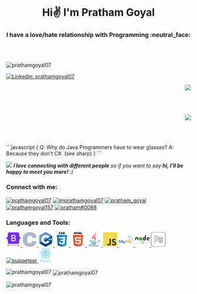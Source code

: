 <h1 align="center">Hi✌ I'm Pratham Goyal</h1>
<h3 align="center">I have a love/hate relationship with Programming :neutral_face:</h3>
<p align="left">

 <img src="https://assets.hongkiat.com/uploads/programming-jokes/joke-see-sharp.jpg" alt="">
 <br><br>
</p>


<p align="left"> <img src="https://komarev.com/ghpvc/?username=prathamgoyal07&label=Profile%20views&color=0e75b6&style=flat" alt="prathamgoyal07" /> </p>

[![Linkedin: prathamgoyal07](https://img.shields.io/badge/-c-blue?style=flat-square&logo=Linkedin&logoColor=white&link=https://www.linkedin.com/in/prathamgoyal07)](https://www.linkedin.com/in/prathamgoyal07/)

<p align="right">
  <img src="https://raw.githubusercontent.com/coderjojo/coderjojo/master/img/github.gif" width=100>
 
  <br><br>
</p>
<p align="right">
  <img src=" https://media1.giphy.com/media/1yk0v6WtCinP5Ptz6G/200w.webp?cid=ecf05e478arhwkdszr7prlv1nbdk7hwjqunfbm7nv3xx0avb&rid=200w.webp" width=100>
 
  <br><br>
</p>
```javascript
{
Q: Why do Java Programmers have to wear glasses?
A: Because they don't C#.
                (see sharp)
}
```

<img src="https://media.giphy.com/media/LnQjpWaON8nhr21vNW/giphy.gif" width="60"> <em><b>I love connecting with different people</b> so if you want to say <b>hi, I'll be happy to meet you more!</b> :)</em>
<h3 align="left">Connect with me:</h3>
<p align="left">
<a href="https://linkedin.com/in/prathamgoyal07" target="blank"><img align="center" src="https://raw.githubusercontent.com/peterthehan/peterthehan/master/assets/linkedin.svg" alt="prathamgoyal07" height="30" width="40" /></a>
<a href="https://instagram.com/imprathamgoyal07" target="blank"><img align="center" src="https://cdn.jsdelivr.net/npm/simple-icons@3.0.1/icons/instagram.svg" alt="imprathamgoyal07" height="30" width="40" /></a>
<a href="https://www.codechef.com/users/pratham_goyal" target="blank"><img align="center" src="https://cdn.jsdelivr.net/npm/simple-icons@3.1.0/icons/codechef.svg" alt="pratham_goyal" height="30" width="40" /></a>
<a href="https://www.hackerrank.com/prathamgoyal157" target="blank"><img align="center" src="https://cdn.jsdelivr.net/npm/simple-icons@3.0.1/icons/hackerrank.svg" alt="prathamgoyal157" height="30" width="40" /></a>
<a href="https://discord.gg/pratham#0088" target="blank"><img align="center" src="https://cdn.jsdelivr.net/npm/simple-icons@3.0.1/icons/discord.svg" alt="pratham#0088" height="30" width="40" /></a>
</p>

<h3 align="left">Languages and Tools:</h3>
<p align="left"> <a href="https://getbootstrap.com" target="_blank"> <img src="https://raw.githubusercontent.com/devicons/devicon/master/icons/bootstrap/bootstrap-plain-wordmark.svg" alt="bootstrap" width="40" height="40"/> </a> <a href="https://www.cprogramming.com/" target="_blank"> <img src="https://raw.githubusercontent.com/devicons/devicon/master/icons/c/c-original.svg" alt="c" width="40" height="40"/> </a> <a href="https://www.w3schools.com/cpp/" target="_blank"> <img src="https://raw.githubusercontent.com/devicons/devicon/master/icons/cplusplus/cplusplus-original.svg" alt="cplusplus" width="40" height="40"/> </a> <a href="https://www.w3schools.com/css/" target="_blank"> <img src="https://raw.githubusercontent.com/devicons/devicon/master/icons/css3/css3-original-wordmark.svg" alt="css3" width="40" height="40"/> </a> <a href="https://www.w3.org/html/" target="_blank"> <img src="https://raw.githubusercontent.com/devicons/devicon/master/icons/html5/html5-original-wordmark.svg" alt="html5" width="40" height="40"/> </a> <a href="https://www.java.com" target="_blank"> <img src="https://raw.githubusercontent.com/devicons/devicon/master/icons/java/java-original.svg" alt="java" width="40" height="40"/> </a> <a href="https://developer.mozilla.org/en-US/docs/Web/JavaScript" target="_blank"> <img src="https://raw.githubusercontent.com/devicons/devicon/master/icons/javascript/javascript-original.svg" alt="javascript" width="40" height="40"/> </a> <a href="https://www.mysql.com/" target="_blank"> <img src="https://raw.githubusercontent.com/devicons/devicon/master/icons/mysql/mysql-original-wordmark.svg" alt="mysql" width="40" height="40"/> </a> <a href="https://nodejs.org" target="_blank"> <img src="https://raw.githubusercontent.com/devicons/devicon/master/icons/nodejs/nodejs-original-wordmark.svg" alt="nodejs" width="40" height="40"/> </a> <a href="https://www.photoshop.com/en" target="_blank"> <img src="https://raw.githubusercontent.com/devicons/devicon/master/icons/photoshop/photoshop-line.svg" alt="photoshop" width="40" height="40"/> </a> <a href="https://github.com/puppeteer/puppeteer" target="_blank"> <img src="https://www.vectorlogo.zone/logos/pptrdev/pptrdev-official.svg" alt="puppeteer" width="40" height="40"/> </a> <a href="https://reactjs.org/" target="_blank"> <img src="https://raw.githubusercontent.com/devicons/devicon/master/icons/react/react-original-wordmark.svg" alt="react" width="40" height="40"/> </a> </p>

<p><img align="left" src="https://github-readme-stats.vercel.app/api/top-langs?username=prathamgoyal07&show_icons=true&locale=en&layout=compact" alt="prathamgoyal07" /></p>

<p>&nbsp;<img align="center" src="https://github-readme-stats.vercel.app/api?username=prathamgoyal07&show_icons=true&locale=en" alt="prathamgoyal07" /></p>

<p><img align="center" src="https://github-readme-streak-stats.herokuapp.com/?user=prathamgoyal07&" alt="prathamgoyal07" /></p>
